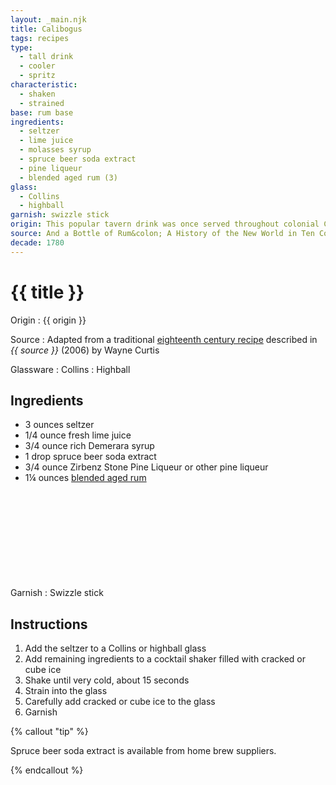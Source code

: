 ```yaml
---
layout: _main.njk
title: Calibogus
tags: recipes
type:
  - tall drink
  - cooler
  - spritz
characteristic:
  - shaken
  - strained
base: rum base
ingredients:
  - seltzer
  - lime juice
  - molasses syrup
  - spruce beer soda extract
  - pine liqueur
  - blended aged rum (3)
glass:
  - Collins
  - highball
garnish: swizzle stick
origin: This popular tavern drink was once served throughout colonial Canada and the United States. Originally a boilermaker made with rum and spruce beer, the recipe eventually came to include lime and sugar. The earliest reference to the drink is from 1785, in a dictionary by Francis Grose.
source: And a Bottle of Rum&colon; A History of the New World in Ten Cocktails
decade: 1780
---
```

<!-- markdownlint-disable MD025 -->
# {{ title }}
<!-- markdownlint-disable MD025 -->

Origin
  : {{ origin }}

Source
  : Adapted from a traditional <a href="https://www.amazon.com/Bottle-Rum-Revised-Updated-Cocktails/dp/0525575022" target="_blank" rel="external noopener">eighteenth century recipe</a> described in <cite>{{ source }}</cite> (2006) by Wayne Curtis

Glassware
  : Collins
  : Highball

## Ingredients

* 3 ounces seltzer
* 1/4 ounce fresh lime juice
* 3/4 ounce rich Demerara syrup
* 1 drop spruce beer soda extract
* 3/4 ounce Zirbenz Stone Pine Liqueur or other pine liqueur
* 1&frac14; ounces [blended aged rum](/rums/05-rum-blended-aged/)<icon-l space="1em" class="bigger" label="(3)"><span class="with-icon"><svg class="icon"><use href="/assets/images/icons/circle-3.svg#circle-3"></use></svg></span></icon-l>

Garnish
  : Swizzle stick

## Instructions

1. Add the seltzer to a Collins or highball glass
2. Add remaining ingredients to a cocktail shaker filled with cracked or cube ice
3. Shake until very cold, about 15 seconds
4. Strain into the glass
5. Carefully add cracked or cube ice to the glass
6. Garnish

<!-- markdownlint-disable MD012 -->
{% callout "tip" %}
<!-- markdownlint-enable MD012 -->

 Spruce beer soda extract is available from home brew suppliers.

{% endcallout %}

